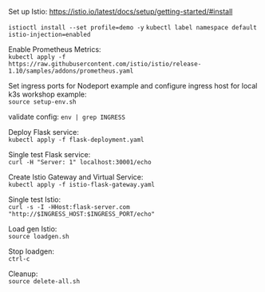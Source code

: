Set up Istio:
https://istio.io/latest/docs/setup/getting-started/#install  

`istioctl install --set profile=demo -y`
`kubectl label namespace default istio-injection=enabled`  

Enable Prometheus Metrics:  
`kubectl apply -f https://raw.githubusercontent.com/istio/istio/release-1.10/samples/addons/prometheus.yaml`

Set ingress ports for Nodeport example and configure ingress host for local k3s workshop example:  
`source setup-env.sh`

validate config: 
`env | grep INGRESS`   

Deploy Flask service:  
`kubectl apply -f flask-deployment.yaml`

Single test Flask service:  
`curl -H "Server: 1" localhost:30001/echo`  

Create Istio Gateway and Virtual Service:  
`kubectl apply -f istio-flask-gateway.yaml`

Single test Istio:  
`curl -s -I -HHost:flask-server.com "http://$INGRESS_HOST:$INGRESS_PORT/echo"`

Load gen Istio:  
`source loadgen.sh`  

Stop loadgen:  
`ctrl-c`

Cleanup:  
`source delete-all.sh`